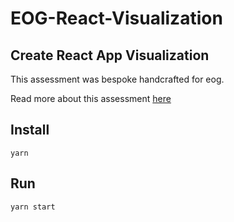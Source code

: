 # EOG-React-Visualization
## Create React App Visualization

This assessment was bespoke handcrafted for eog.

Read more about this assessment [here](https://react.eogresources.com)

## Install
```
yarn
```

## Run
```
yarn start
```
